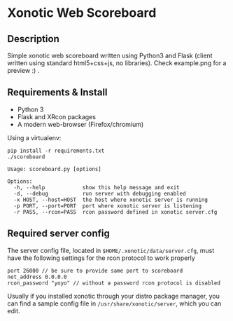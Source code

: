 # Xonotic Web Scoreboard

## Description

Simple xonotic web scoreboard written using Python3 and Flask (client written using standard html5+css+js, no libraries). Check example.png for a preview :) .

## Requirements & Install

* Python 3
* Flask and XRcon packages
* A modern web-browser (Firefox/chromium)

Using a virtualenv:

    pip install -r requirements.txt
    ./scoreboard

```
Usage: scoreboard.py [options]

Options:
  -h, --help            show this help message and exit
  -d, --debug           run server with debugging enabled
  -x HOST, --host=HOST  the host where xonotic server is running
  -p PORT, --port=PORT  port where xonotic server is listening
  -r PASS, --rcon=PASS  rcon password defined in xonotic server.cfg
```

## Required server config

The server config file, located in `$HOME/.xonotic/data/server.cfg`, must have the
following settings for the rcon protocol to work properly

    port 26000 // be sure to provide same port to scoreboard
    net_address 0.0.0.0
    rcon_password "yoyo" // without a password rcon protocol is disabled

Usually if you installed xonotic through your distro package manager, you can find a sample
config file in `/usr/share/xonotic/server`, which you can edit.

